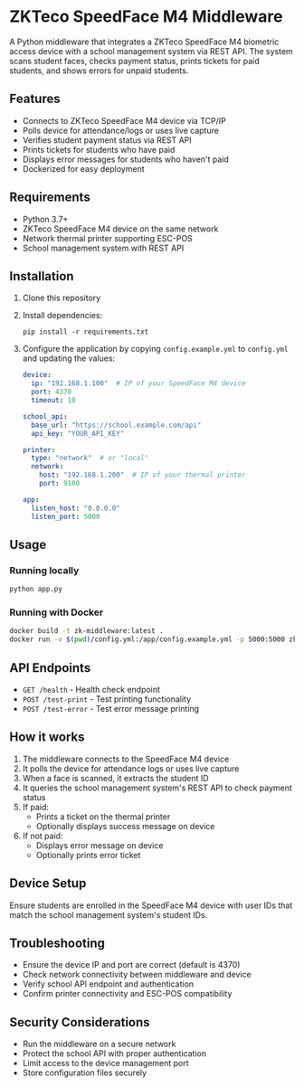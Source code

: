 # ZKTeco SpeedFace M4 Middleware

A Python middleware that integrates a ZKTeco SpeedFace M4 biometric access device with a school management system via REST API. The system scans student faces, checks payment status, prints tickets for paid students, and shows errors for unpaid students.

## Features

- Connects to ZKTeco SpeedFace M4 device via TCP/IP
- Polls device for attendance/logs or uses live capture
- Verifies student payment status via REST API
- Prints tickets for students who have paid
- Displays error messages for students who haven't paid
- Dockerized for easy deployment

## Requirements

- Python 3.7+
- ZKTeco SpeedFace M4 device on the same network
- Network thermal printer supporting ESC-POS
- School management system with REST API

## Installation

1. Clone this repository
2. Install dependencies:
   ```
   pip install -r requirements.txt
   ```

3. Configure the application by copying `config.example.yml` to `config.yml` and updating the values:
   ```yaml
   device:
     ip: "192.168.1.100"  # IP of your SpeedFace M4 device
     port: 4370
     timeout: 10

   school_api:
     base_url: "https://school.example.com/api"
     api_key: "YOUR_API_KEY"

   printer:
     type: "network"  # or "local"
     network:
       host: "192.168.1.200"  # IP of your thermal printer
       port: 9100

   app:
     listen_host: "0.0.0.0"
     listen_port: 5000
   ```

## Usage

### Running locally

```bash
python app.py
```

### Running with Docker

```bash
docker build -t zk-middleware:latest .
docker run -v $(pwd)/config.yml:/app/config.example.yml -p 5000:5000 zk-middleware:latest
```

## API Endpoints

- `GET /health` - Health check endpoint
- `POST /test-print` - Test printing functionality
- `POST /test-error` - Test error message printing

## How it works

1. The middleware connects to the SpeedFace M4 device
2. It polls the device for attendance logs or uses live capture
3. When a face is scanned, it extracts the student ID
4. It queries the school management system's REST API to check payment status
5. If paid:
   - Prints a ticket on the thermal printer
   - Optionally displays success message on device
6. If not paid:
   - Displays error message on device
   - Optionally prints error ticket

## Device Setup

Ensure students are enrolled in the SpeedFace M4 device with user IDs that match the school management system's student IDs.

## Troubleshooting

- Ensure the device IP and port are correct (default is 4370)
- Check network connectivity between middleware and device
- Verify school API endpoint and authentication
- Confirm printer connectivity and ESC-POS compatibility

## Security Considerations

- Run the middleware on a secure network
- Protect the school API with proper authentication
- Limit access to the device management port
- Store configuration files securely